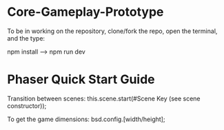 # Core-Gameplay-Prototype
To be in working on the repository, clone/fork the repo, open the terminal, and the type:

npm install --> npm run dev

# Phaser Quick Start Guide
Transition between scenes: this.scene.start(#Scene Key (see scene constructor));

To get the game dimensions: bsd.config.[width/height];